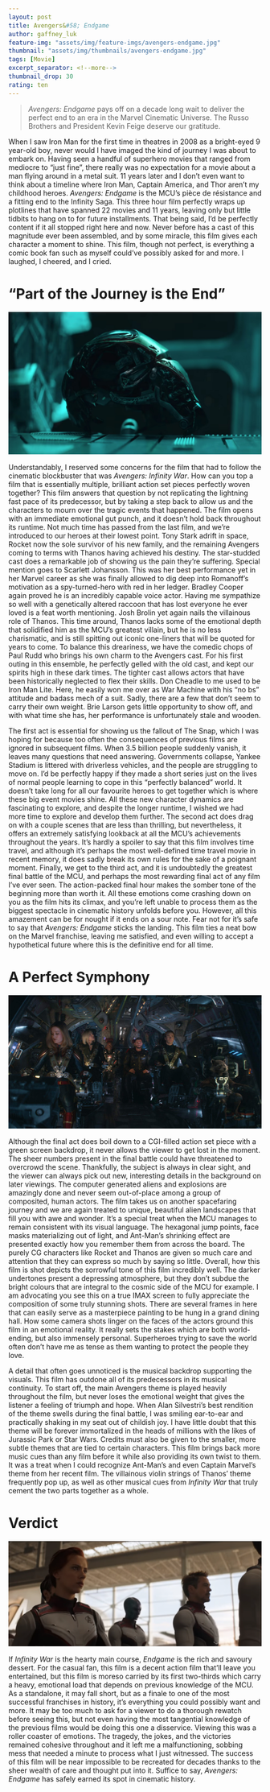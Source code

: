 ```yaml
---
layout: post
title: Avengers&#58; Endgame
author: gaffney_luk
feature-img: "assets/img/feature-imgs/avengers-endgame.jpg"
thumbnail: "assets/img/thumbnails/avengers-endgame.jpg"
tags: [Movie]
excerpt_separator: <!--more-->
thumbnail_drop: 30
rating: ten
---
```


> *Avengers: Endgame* pays off on a decade long wait to deliver the perfect end to an era in the Marvel Cinematic Universe. The Russo Brothers and President Kevin Feige deserve our gratitude.
<!--more-->

When I saw Iron Man for the first time in theatres in 2008 as a bright-eyed 9 year-old boy, never would I have imaged the kind of journey I was about to embark on. Having seen a handful of superhero movies that ranged from mediocre to “just fine”, there really was no expectation for a movie about a man flying around in a metal suit. 11 years later and I don’t even want to think about a timeline where Iron Man, Captain America, and Thor aren’t my childhood heroes. *Avengers: Endgame* is the MCU’s pièce de résistance and a fitting end to the Infinity Saga. This three hour film perfectly wraps up plotlines that have spanned 22 movies and 11 years, leaving only but little tidbits to hang on to for future installments. That being said, I’d be perfectly content if it all stopped right here and now. Never before has a cast of this magnitude ever been assembled, and by some miracle, this film gives each character a moment to shine. This film, though not perfect, is everything a comic book fan such as myself could’ve possibly asked for and more. I laughed, I cheered, and I cried.

# “Part of the Journey is the End”

![“Part of the Journey is the End”](/assets/img/in-line/avengers-endgame-1.jpg)

Understandably, I reserved some concerns for the film that had to follow the cinematic blockbuster that was *Avengers: Infinity War*. How can you top a film that is essentially multiple, brilliant action set pieces perfectly woven together? This film answers that question by not replicating the lightning fast pace of its predecessor, but by taking a step back to allow us and the characters to mourn over the tragic events that happened. The film opens with an immediate emotional gut punch, and it doesn’t hold back throughout its runtime. Not much time has passed from the last film, and we’re introduced to our heroes at their lowest point. Tony Stark adrift in space, Rocket now the sole survivor of his new family, and the remaining Avengers coming to terms with Thanos having achieved his destiny. The star-studded cast does a remarkable job of showing us the pain they’re suffering. Special mention goes to Scarlett Johansson. This was her best performance yet in her Marvel career as she was finally allowed to dig deep into Romanoff’s motivation as a spy-turned-hero with red in her ledger. Bradley Cooper again proved he is an incredibly capable voice actor. Having me sympathize so well with a genetically altered raccoon that has lost everyone he ever loved is a feat worth mentioning. Josh Brolin yet again nails the villainous role of Thanos. This time around, Thanos lacks some of the emotional depth that solidified him as the MCU’s greatest villain, but he is no less charismatic, and is still spitting out iconic one-liners that will be quoted for years to come. To balance this dreariness, we have the comedic chops of Paul Rudd who brings his own charm to the Avengers cast. For his first outing in this ensemble, he perfectly gelled with the old cast, and kept our spirits high in these dark times. The tighter cast allows actors that have been historically neglected to flex their skills. Don Cheadle to me used to be Iron Man Lite. Here, he easily won me over as War Machine with his “no bs” attitude and badass mech of a suit. Sadly, there are a few that don’t seem to carry their own weight. Brie Larson gets little opportunity to show off, and with what time she has, her performance is unfortunately stale and wooden.

The first act is essential for showing us the fallout of The Snap, which I was hoping for because too often the consequences of previous films are ignored in subsequent films. When 3.5 billion people suddenly vanish, it leaves many questions that need answering. Governments collapse, Yankee Stadium is littered with driverless vehicles, and the people are struggling to move on. I’d be perfectly happy if they made a short series just on the lives of normal people learning to cope in this “perfectly balanced” world. It doesn’t take long for all our favourite heroes to get together which is where these big event movies shine. All these new character dynamics are fascinating to explore, and despite the longer runtime, I wished we had more time to explore and develop them further. The second act does drag on with a couple scenes that are less than thrilling, but nevertheless, it offers an extremely satisfying lookback at all the MCU’s achievements throughout the years. It’s hardly a spoiler to say that this film involves time travel, and although it’s perhaps the most well-defined time travel movie in recent memory, it does sadly break its own rules for the sake of a poignant moment. Finally, we get to the third act, and it is undoubtedly the greatest final battle of the MCU, and perhaps the most rewarding final act of any film I’ve ever seen. The action-packed final hour makes the somber tone of the beginning more than worth it. All these emotions come crashing down on you as the film hits its climax, and you’re left unable to process them as the biggest spectacle in cinematic history unfolds before you. However, all this amazement can be for nought if it ends on a sour note. Fear not for it’s safe to say that *Avengers: Endgame* sticks the landing. This film ties a neat bow on the Marvel franchise, leaving me satisfied, and even willing to accept a hypothetical future where this is the definitive end for all time.

# A Perfect Symphony

![A Perfect Symphony](/assets/img/in-line/avengers-endgame-2.jpg)

Although the final act does boil down to a CGI-filled action set piece with a green screen backdrop, it never allows the viewer to get lost in the moment. The sheer numbers present in the final battle could have threatened to overcrowd the scene. Thankfully, the subject is always in clear sight, and the viewer can always pick out new, interesting details in the background on later viewings. The computer generated aliens and explosions are amazingly done and never seem out-of-place among a group of composited, human actors. The film takes us on another spacefaring journey and we are again treated to unique, beautiful alien landscapes that fill you with awe and wonder. It’s a special treat when the MCU manages to remain consistent with its visual language. The hexagonal jump points, face masks materializing out of light, and Ant-Man’s shrinking effect are presented exactly how you remember them from across the board. The purely CG characters like Rocket and Thanos are given so much care and attention that they can express so much by saying so little. Overall, how this film is shot depicts the sorrowful tone of this film incredibly well. The darker undertones present a depressing atmosphere, but they don’t subdue the bright colours that are integral to the cosmic side of the MCU for example. I am advocating you see this on a true IMAX screen to fully appreciate the composition of some truly stunning shots. There are several frames in here that can easily serve as a masterpiece painting to be hung in a grand dining hall. How some camera shots linger on the faces of the actors ground this film in an emotional reality. It really sets the stakes which are both world-ending, but also immensely personal. Superheroes trying to save the world often don’t have me as tense as them wanting to protect the people they love.

A detail that often goes unnoticed is the musical backdrop supporting the visuals. This film has outdone all of its predecessors in its musical continuity. To start off, the main Avengers theme is played heavily throughout the film, but never loses the emotional weight that gives the listener a feeling of triumph and hope. When Alan Silvestri’s best rendition of the theme swells during the final battle, I was smiling ear-to-ear and practically shaking in my seat out of childish joy. I have little doubt that this theme will be forever immortalized in the heads of millions with the likes of Jurassic Park or Star Wars. Credits must also be given to the smaller, more subtle themes that are tied to certain characters. This film brings back more music cues than any film before it while also providing its own twist to them. It was a treat when I could recognize Ant-Man’s and even Captain Marvel’s theme from her recent film. The villainous violin strings of Thanos’ theme frequently pop up, as well as other musical cues from *Infinity War* that truly cement the two parts together as a whole.

# Verdict

![Verdict](/assets/img/in-line/avengers-endgame-3.jpg)

If *Infinity War* is the hearty main course, *Endgame* is the rich and savoury dessert. For the casual fan, this film is a decent action film that’ll leave you entertained, but this film is moreso carried by its first two-thirds which carry a heavy, emotional load that depends on previous knowledge of the MCU. As a standalone, it may fall short, but as a finale to one of the most successful franchises in history, it’s everything you could possibly want and more. It may be too much to ask for a viewer to do a thorough rewatch before seeing this, but not even having the most tangential knowledge of the previous films would be doing this one a disservice. Viewing this was a roller coaster of emotions. The tragedy, the jokes, and the victories remained cohesive throughout and it left me a malfunctioning, sobbing mess that needed a minute to process what I just witnessed. The success of this film will be near impossible to be recreated for decades thanks to the sheer wealth of care and thought put into it. Suffice to say, *Avengers: Endgame* has safely earned its spot in cinematic history.
